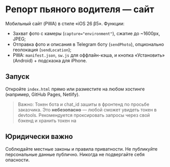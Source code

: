 
# Репорт пьяного водителя — сайт
Мобильный сайт (PWA) в стиле «iOS 26 β5». Функции:
- Захват фото с камеры (`capture="environment"`), сжатие до ~1600px, JPEG;
- Отправка фото и описания в Telegram боту (`sendPhoto`), опционально геолокация (`sendLocation`);
- PWA: `manifest.json`, `sw.js` для оффлайн-кэша, и кнопка «Установить» (Android) + подсказка для iPhone.

## Запуск
Откройте `index.html` прямо или разместите на любом хостинге (например, GitHub Pages, Netlify).

> Важно: Токен бота и chat_id зашиты в фронтенд по просьбе заказчика. Это **небезопасно** — любой сможет увидеть токен в devtools. Рекомендуется проксировать запросы через свой бэкенд и хранить токен на 

## Юридически важно
Соблюдайте местные законы и правила приватности. Не публикуйте персональные данные публично. Никогда не подвергайте себя опасности.

